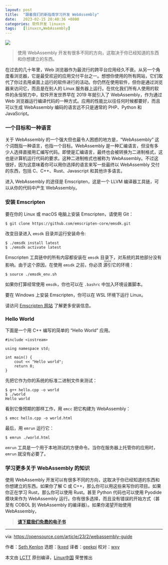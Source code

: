 ```yaml
---
layout: post
title:	"跟着我们的新指南学习开发 WebAssembly"
date:	2023-02-15 20:40:36 +0800 
categories:	软件开发 linuxcn 
tags:	[linuxcn,WebAssembly]
---
```



![](/Asserts/Images//attachment/album/202302/15/204034uy4t9h6z6o06hj6j.jpg)



> 
> 使用 WebAssembly 开发有很多不同的方向，这取决于你已经知道的东西和你想建立的东西。
> 
> 
> 


在过去的几十年里，Web 浏览器作为最流行的跨平台应用经久不衰。从另一个角度看浏览器，它是最受欢迎的应用交付平台之一。想想你使用的所有网站，它们取代了你过去用桌面上运行的软件进行的活动。你仍然在使用软件，但你是通过浏览器来访问它，而且是在别人的 Linux 服务器上运行。在优化我们所有人使用的软件的永恒努力中，软件开发世界早在 2019 年就引入了 WebAssembly，作为通过 Web 浏览器运行编译代码的一种方式。应用的性能比以往任何时候都要好，而且可以生成 WebAssembly 编码的语言远不只是通常的 PHP、Python 和 JavaScript。


### 一个目标和一种语言


关于 WebAssembly 的一个强大但也最令人困惑的地方是，“WebAssembly” 这个词既指一种语言，也指一个目标。WebAssembly 是一种汇编语言，但没有多少人选择直接用汇编写代码。即使是汇编语言，最终也会被转换为二进制格式，这也是计算机运行代码的要求。这种二进制格式也被称为 WebAssembly。不过这很好，因为这意味着你可以用你选择的语言来写一些最终以 WebAssembly 交付的东西，包括 C、C++、Rust、Javascript 和其他许多语言。


进入 WebAssembly 的途径是 Emscripten，这是一个 LLVM 编译器工具链，可以从你的代码中产生 WebAssembly。


### 安装 Emscripten


要在你的 Linux 或 macOS 电脑上安装 Emscripten，请使用 Git：



```
$ git clone https://github.com/emscripten-core/emsdk.git

```

改变目录进入 `emsdk` 目录并运行安装命令:



```
$ ./emsdk install latest
$ ./emsdk activate latest

```

Emscripten 工具链中的所有内容都安装在 `emsdk` 目录下，对系统的其他部分没有影响。由于这个原因，在使用 `emsdk` 之前，你必须 <ruby> 源引 <rt>  source </rt></ruby> 它的环境：



```
$ source ./emsdk_env.sh

```

如果你打算经常使用 `emsdk`，你也可以在 `.bashrc` 中加入环境设置脚本。


要在 Windows 上安装 Emscripten，你可以在 WSL 环境下运行 Linux。


请访问 [Emscripten 网站](https://emscripten.org/) 了解更多安装信息。


### Hello World


下面是一个用 C++ 编写的简单的 “Hello World” 应用。



```
#include <iostream>

using namespace std;

int main() {
    cout << "Hello world";
    return 0;
}

```

先把它作为你的系统的标准二进制文件来测试：



```
$ g++ hello.cpp -o world
$ ./world
Hello world

```

看到它像预期的那样工作，用 `emcc` 把它构建为 WebAssembly：



```
$ emcc hello.cpp -o world.html

```

最后，用 `emrun` 运行它：



```
$ emrun ./world.html

```

`emrun` 工具是一个用于本地测试的方便命令。当你在服务器上托管你的应用时，`emrun` 就没有必要了。


### 学习更多关于 WebAssembly 的知识


使用 WebAssembly 开发可以有很多不同的方向，这取决于你已经知道的东西和你想建立的东西。如果你了解 C 或 C++，那么你可以用这些来写你的项目。如果你正在学习 Rust，那么你可以使用 Rust。甚至 Python 代码也可以使用 Pyodide 模块来作为 WebAssembly 运行。你有很多选择，而且没有错误的开始方式（甚至有 COBOL 到 WebAssembly 的编译器）。如果你渴望开始使用 WebAssembly，



> 
> **[请下载我们免费的电子书](https://opensource.com/downloads/webassembly-ebook)**
> 
> 
> 




---


via: <https://opensource.com/article/23/2/webassembly-guide>


作者：[Seth Kenlon](https://opensource.com/users/seth) 选题：[lkxed](https://github.com/lkxed/) 译者：[geekpi](https://github.com/geekpi) 校对：[wxy](https://github.com/wxy)


本文由 [LCTT](https://github.com/LCTT/TranslateProject) 原创编译，[Linux中国](https://linux.cn/) 荣誉推出
